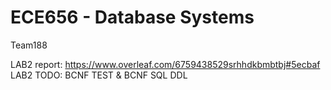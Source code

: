 # ECE656 - Database Systems
Team188

LAB2 report: https://www.overleaf.com/6759438529srhhdkbmbtbj#5ecbaf
LAB2 TODO: BCNF TEST & BCNF SQL DDL
